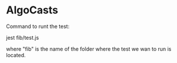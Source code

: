 # AlgoCasts

Command to runt the test:

jest fib/test.js

where "fib" is the name of the folder where the test we wan to run is located.
 
